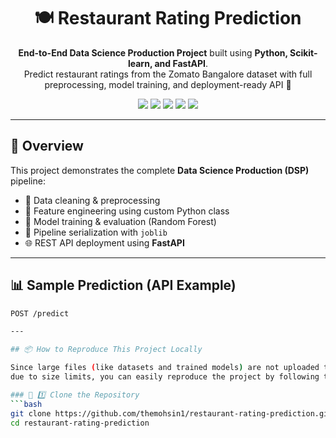 <h1 align="center">🍽️ Restaurant Rating Prediction</h1>

<p align="center">
  <b>End-to-End Data Science Production Project</b> built using <b>Python, Scikit-learn, and FastAPI</b>.<br>
  Predict restaurant ratings from the Zomato Bangalore dataset with full preprocessing, model training, and deployment-ready API 🚀
</p>

<p align="center">
  <img src="https://img.shields.io/badge/Python-3.10-blue?logo=python">
  <img src="https://img.shields.io/badge/Framework-FastAPI-green?logo=fastapi">
  <img src="https://img.shields.io/badge/ML-ScikitLearn-orange?logo=scikit-learn">
  <img src="https://img.shields.io/badge/IDE-VSCode%20%7C%20PyCharm-blueviolet?logo=visualstudiocode">
  <img src="https://img.shields.io/badge/Status-Completed-success?logo=github">
</p>

---

## 🧠 Overview

This project demonstrates the complete **Data Science Production (DSP)** pipeline:

- 🧹 Data cleaning & preprocessing  
- 🧩 Feature engineering using custom Python class  
- 🤖 Model training & evaluation (Random Forest)  
- 💾 Pipeline serialization with `joblib`  
- 🌐 REST API deployment using **FastAPI**

---

## 📊 Sample Prediction (API Example)

```bash
POST /predict

---

## 📦 How to Reproduce This Project Locally

Since large files (like datasets and trained models) are not uploaded to GitHub
due to size limits, you can easily reproduce the project by following these steps:

### 🧰 1️⃣ Clone the Repository
```bash
git clone https://github.com/themohsin1/restaurant-rating-prediction.git
cd restaurant-rating-prediction
